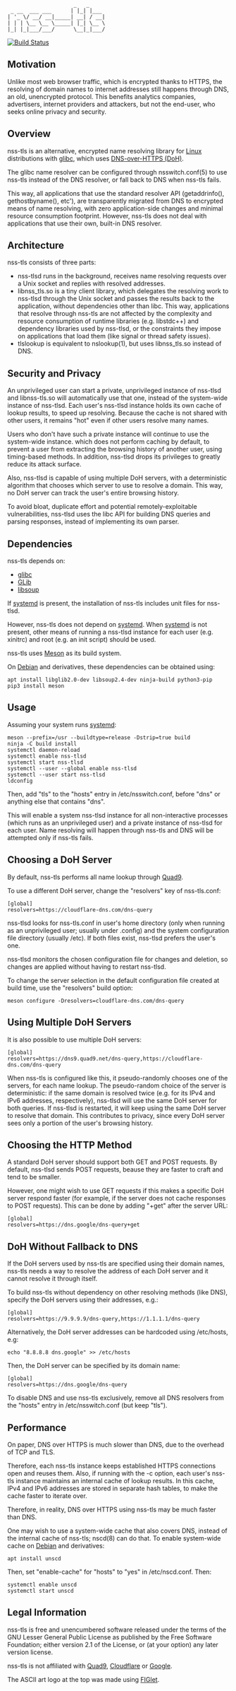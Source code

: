 ```
                     _   _
 _ __  ___ ___      | |_| |___
| '_ \/ __/ __|_____| __| / __|
| | | \__ \__ \_____| |_| \__ \
|_| |_|___/___/      \__|_|___/
```

[![Build Status](https://travis-ci.org/dimkr/nss-tls.svg?branch=master)](https://travis-ci.org/dimkr/nss-tls)

## Motivation

Unlike most web browser traffic, which is encrypted thanks to HTTPS, the resolving of domain names to internet addresses still happens through DNS, an old, unencrypted protocol. This benefits analytics companies, advertisers, internet providers and attackers, but not the end-user, who seeks online privacy and security.

## Overview

nss-tls is an alternative, encrypted name resolving library for [Linux](http://www.kernel.org/) distributions with [glibc](https://www.gnu.org/software/libc/), which uses [DNS-over-HTTPS (DoH)](https://tools.ietf.org/html/rfc8484).

The glibc name resolver can be configured through nsswitch.conf(5) to use nss-tls instead of the DNS resolver, or fall back to DNS when nss-tls fails.

This way, all applications that use the standard resolver API (getaddrinfo(), gethostbyname(), etc'), are transparently migrated from DNS to encrypted means of name resolving, with zero application-side changes and minimal resource consumption footprint. However, nss-tls does not deal with applications that use their own, built-in DNS resolver.

## Architecture

nss-tls consists of three parts:

* nss-tlsd runs in the background, receives name resolving requests over a Unix socket and replies with resolved addresses.
* libnss_tls.so is a tiny client library, which delegates the resolving work to nss-tlsd through the Unix socket and passes the results back to the application, without dependencies other than libc. This way, applications that resolve through nss-tls are not affected by the complexity and resource consumption of runtime libraries (e.g. libstdc++) and dependency libraries used by nss-tlsd, or the constraints they impose on applications that load them (like signal or thread safety issues).
* tlslookup is equivalent to nslookup(1), but uses libnss_tls.so instead of DNS.

## Security and Privacy

An unprivileged user can start a private, unprivileged instance of nss-tlsd and libnss-tls.so will automatically use that one, instead of the system-wide instance of nss-tlsd. Each user's nss-tlsd instance holds its own cache of lookup results, to speed up resolving. Because the cache is not shared with other users, it remains "hot" even if other users resolve many names.

Users who don't have such a private instance will continue to use the system-wide instance. which does not perform caching by default, to prevent a user from extracting the browsing history of another user, using timing-based methods. In addition, nss-tlsd drops its privileges to greatly reduce its attack surface.

Also, nss-tlsd is capable of using multiple DoH servers, with a deterministic algorithm that chooses which server to use to resolve a domain. This way, no DoH server can track the user's entire browsing history.

To avoid bloat, duplicate effort and potential remotely-exploitable vulnerabilities, nss-tlsd uses the libc API for building DNS queries and parsing responses, instead of implementing its own parser.

## Dependencies

nss-tls depends on:
* [glibc](https://www.gnu.org/software/libc/)
* [GLib](https://wiki.gnome.org/Projects/GLib)
* [libsoup](https://wiki.gnome.org/Projects/libsoup)

If [systemd](https://www.freedesktop.org/wiki/Software/systemd/) is present, the installation of nss-tls includes unit files for nss-tlsd.

However, nss-tls does not depend on [systemd](https://www.freedesktop.org/wiki/Software/systemd/). When [systemd](https://www.freedesktop.org/wiki/Software/systemd/) is not present, other means of running a nss-tlsd instance for each user (e.g. xinitrc) and root (e.g. an init script) should be used.

nss-tls uses [Meson](http://mesonbuild.com/) as its build system.

On [Debian](http://www.debian.org/) and derivatives, these dependencies can be obtained using:

    apt install libglib2.0-dev libsoup2.4-dev ninja-build python3-pip
    pip3 install meson

## Usage

Assuming your system runs [systemd](https://www.freedesktop.org/wiki/Software/systemd/):

    meson --prefix=/usr --buildtype=release -Dstrip=true build
    ninja -C build install
    systemctl daemon-reload
    systemctl enable nss-tlsd
    systemctl start nss-tlsd
    systemctl --user --global enable nss-tlsd
    systemctl --user start nss-tlsd
    ldconfig

Then, add "tls" to the "hosts" entry in /etc/nsswitch.conf, before "dns" or anything else that contains "dns".

This will enable a system nss-tlsd instance for all non-interactive processes (which runs as an unprivileged user) and a private instance of nss-tlsd for each user. Name resolving will happen through nss-tls and DNS will be attempted only if nss-tls fails.

## Choosing a DoH Server

By default, nss-tls performs all name lookup through [Quad9](https://www.quad9.net/doh-quad9-dns-servers/).

To use a different DoH server, change the "resolvers" key of nss-tls.conf:

    [global]
    resolvers=https://cloudflare-dns.com/dns-query

nss-tlsd looks for nss-tls.conf in user's home directory (only when running as an unprivileged user; usually under .config) and the system configuration file directory (usually /etc). If both files exist, nss-tlsd prefers the user's one.

nss-tlsd monitors the chosen configuration file for changes and deletion, so changes are applied without having to restart nss-tlsd.

To change the server selection in the default configuration file created at build time, use the "resolvers" build option:

    meson configure -Dresolvers=cloudflare-dns.com/dns-query

## Using Multiple DoH Servers

It is also possible to use multiple DoH servers:

    [global]
    resolvers=https://dns9.quad9.net/dns-query,https://cloudflare-dns.com/dns-query

When nss-tls is configured like this, it pseudo-randomly chooses one of the servers, for each name lookup. The pseudo-random choice of the server is deterministic: if the same domain is resolved twice (e.g. for its IPv4 and IPv6 addresses, respectively), nss-tlsd will use the same DoH server for both queries. If nss-tlsd is restarted, it will keep using the same DoH server to resolve that domain. This contributes to privacy, since every DoH server sees only a portion of the user's browsing history.

## Choosing the HTTP Method

A standard DoH server should support both GET and POST requests. By default, nss-tlsd sends POST requests, beause they are faster to craft and tend to be smaller.

However, one might wish to use GET requests if this makes a specific DoH server respond faster (for example, if the server does not cache responses to POST requests). This can be done by adding "+get" after the server URL:

    [global]
    resolvers=https://dns.google/dns-query+get

## DoH Without Fallback to DNS

If the DoH servers used by nss-tls are specified using their domain names, nss-tls needs a way to resolve the address of each DoH server and it cannot resolve it through itself.

To build nss-tls without dependency on other resolving methods (like DNS), specify the DoH servers using their addresses, e.g.:

    [global]
    resolvers=https://9.9.9.9/dns-query,https://1.1.1.1/dns-query

Alternatively, the DoH server addresses can be hardcoded using /etc/hosts, e.g:

    echo "8.8.8.8 dns.google" >> /etc/hosts

Then, the DoH server can be specified by its domain name:

    [global]
    resolvers=https://dns.google/dns-query

To disable DNS and use nss-tls exclusively, remove all DNS resolvers from the "hosts" entry in /etc/nsswitch.conf (but keep "tls").

## Performance

On paper, DNS over HTTPS is much slower than DNS, due to the overhead of TCP and TLS.

Therefore, each nss-tls instance keeps established HTTPS connections open and reuses them. Also, if running with the -c option, each user's nss-tls instance maintains an internal cache of lookup results. In this cache, IPv4 and IPv6 addresses are stored in separate hash tables, to make the cache faster to iterate over.

Therefore, in reality, DNS over HTTPS using nss-tls may be much faster than DNS.

One may wish to use a system-wide cache that also covers DNS, instead of the internal cache of nss-tls; nscd(8) can do that. To enable system-wide cache on [Debian](http://www.debian.org/) and derivatives:

    apt install unscd

Then, set "enable-cache" for "hosts" to "yes" in /etc/nscd.conf. Then:

    systemctl enable unscd
    systemctl start unscd

## Legal Information

nss-tls is free and unencumbered software released under the terms of the GNU Lesser General Public License as published by the Free Software Foundation; either version 2.1 of the License, or (at your option) any later version license.

nss-tls is not affiliated with [Quad9](https://www.quad9.net/), [Cloudflare](https://www.cloudflare.com/) or [Google](https://www.google.com/).

The ASCII art logo at the top was made using [FIGlet](http://www.figlet.org/).
